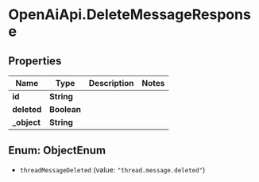# OpenAiApi.DeleteMessageResponse

## Properties
Name | Type | Description | Notes
------------ | ------------- | ------------- | -------------
**id** | **String** |  | 
**deleted** | **Boolean** |  | 
**_object** | **String** |  | 

<a name="ObjectEnum"></a>
## Enum: ObjectEnum

* `threadMessageDeleted` (value: `"thread.message.deleted"`)


